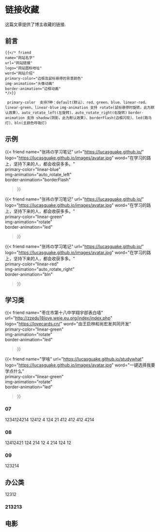 # 链接收藏


这篇文章提供了博主收藏的链接.

<!--more-->

## 前言
```
{{</* friend
name="网站名字"
url="网站链接"
logo="网站图标地址"
word="网站介绍"  
primary-color="边框及鼠标悬停的背景颜色" 
img-animation="头像动画" 
border-animation="边框动画" 
*/>}}
```
` primary-color  支持7种：default(默认）、red、green、blue、linear-red、linear-green、linear-blue`
` img-animation 支持 rotate(鼠标悬停时旋转，此为默认效果)、auto_rotate_left(左旋转)、auto_rotate_right(右旋转) `
`border-animation 支持 shadow(阴影，此为默认效果)、borderFlash(边框闪现)、led(跑马灯)、bln(主颜色呼吸灯) `
## 示例
{{< friend
name="张祎の学习笔记"
url="https://lucasguake.github.io/"
logo="https://lucasguake.github.io/images/avatar.jpg"
word="在学习的路上，坚持下来的人，都会收获多多。"  
primary-color="linear-blue"   
img-animation="auto_rotate_left"  
border-animation="borderFlash" 
>}}

{{< friend
name="张祎の学习笔记"
url="https://lucasguake.github.io/"
logo="https://lucasguake.github.io/images/avatar.jpg"
word="在学习的路上，坚持下来的人，都会收获多多。"  
primary-color="linear-green"   
img-animation="rotate"  
border-animation="led" 
>}}

{{< friend
name="张祎の学习笔记"
url="https://lucasguake.github.io/"
logo="https://lucasguake.github.io/images/avatar.jpg"
word="在学习的路上，坚持下来的人，都会收获多多。"  
primary-color="linear-red"   
img-animation="auto_rotate_right"  
border-animation="bln" 
>}}



## 学习类

{{< friend
name="枣庄市第十八中学翔宇部表白墙"
url="http://zzedu18love.weie.eu.org/index/index.php"
logo="https://lovecards.cn/"
word="由王启林和尚宏发共同开发"  
primary-color="linear-green"   
img-animation="rotate"  
border-animation="led" 
>}}

{{< friend
name="学啥"
url="https://lucasguake.github.io/studywhat"
logo="https://lucasguake.github.io/images/avatar.jpg"
word="一键选择我要学点什么"  
primary-color="linear-green"   
img-animation="rotate"  
border-animation="led" 
>}}



### 07

1234124214
12412
4
124
21
412
412
412
4214

### 08

12412421
124
214
12
4
214
124
12

### 09 

123214

## 办公类
12312
### 213213





## 电影

